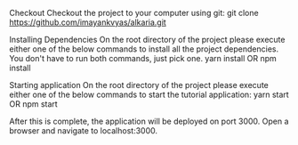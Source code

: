 Checkout Checkout the project to your computer using git: git clone https://github.com/imayankvyas/alkaria.git

Installing Dependencies On the root directory of the project please execute either one of the below commands to install all the project dependencies. You don't have to run both commands, just pick one. yarn install OR npm install

Starting application On the root directory of the project please execute either one of the below commands to start the tutorial application: yarn start OR npm start

After this is complete, the application will be deployed on port 3000. Open a browser and navigate to localhost:3000.
